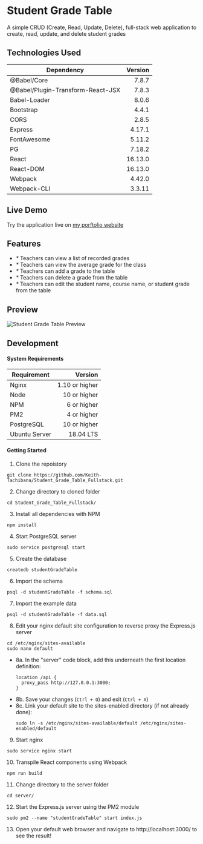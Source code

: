 # Student Grade Table
A simple CRUD (Create, Read, Update, Delete), full-stack web application to create, read, update, and delete student grades
## Technologies Used
|                 Dependency          |    Version    |
|-------------------------------------|--------------:|
| @Babel/Core                         |     7.8.7     |
| @Babel/Plugin-Transform-React-JSX   |     7.8.3     |
| Babel-Loader                        |     8.0.6     |
| Bootstrap                           |     4.4.1     |
| CORS                                |     2.8.5     | 
| Express                             |     4.17.1    |
| FontAwesome                         |     5.11.2    |
| PG                                  |     7.18.2    |
| React                               |    16.13.0    |
| React-DOM                           |    16.13.0    |
| Webpack                             |     4.42.0    |
| Webpack-CLI                         |     3.3.11    |
## Live Demo
Try the application live on [my porftolio website](https://www.keith-tachibana.com/portfolio/studentGradeTable/server/public/index.html)
## Features
- _*_ Teachers can view a list of recorded grades
- _*_ Teachers can view the average grade for the class
- _*_ Teachers can add a grade to the table
- _*_ Teachers can delete a grade from the table
- _*_ Teachers can edit the student name, course name, or student grade from the table
## Preview
![Student Grade Table Preview](preview.gif "Student Grade Table Preview")
## Development
#### System Requirements
|    Requirement    |       Version       |
|-------------------|--------------------:|
| Nginx             |   1.10 or higher    |
| Node              |    10 or higher     |
| NPM               |     6 or higher     |
| PM2               |     4 or higher     |
| PostgreSQL        |    10 or higher     |
| Ubuntu Server     |     18.04 LTS       |
#### Getting Started
1. Clone the repoistory
  ```shell
  git clone https://github.com/Keith-Tachibana/Student_Grade_Table_Fullstack.git
  ```
2. Change directory to cloned folder
  ```shell
  cd Student_Grade_Table_Fullstack/
  ```
3. Install all dependencies with NPM
  ```shell
  npm install
  ```
4. Start PostgreSQL server
  ```shell
  sudo service postgresql start
  ```
5. Create the database
  ```shell
  createdb studentGradeTable
  ```
6. Import the schema
  ```shell
  psql -d studentGradeTable -f schema.sql
  ```
7. Import the example data
  ```shell
  psql -d studentGradeTable -f data.sql
  ```
8. Edit your nginx default site configuration to reverse proxy the Express.js server
  ```shell
  cd /etc/nginx/sites-available
  sudo nano default
  ```
   - 8a. In the "server" code block, add this underneath the first location definition:
        ```shell
        location /api {
          proxy_pass http://127.0.0.1:3000;
        }
        ```
   - 8b. Save your changes (`Ctrl + O`) and exit (`Ctrl + X`)
   - 8c. Link your default site to the sites-enabled directory (if not already done):
        ```shell
        sudo ln -s /etc/nginx/sites-available/default /etc/nginx/sites-enabled/default
        ```
9. Start nginx
  ```shell
  sudo service nginx start
  ```
10. Transpile React components using Webpack
  ```shell
  npm run build
  ```
11. Change directory to the server folder
  ```shell
  cd server/
  ```
12. Start the Express.js server using the PM2 module
  ```shell
  sudo pm2 --name "studentGradeTable" start index.js
  ```
13. Open your default web browser and navigate to http://localhost:3000/ to see the result!
